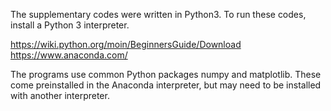 The supplementary codes were written in Python3.  To run these codes, install a Python 3 interpreter.

https://wiki.python.org/moin/BeginnersGuide/Download
https://www.anaconda.com/

The programs use common Python packages numpy and matplotlib.  These come preinstalled in the Anaconda interpreter, but may need to be installed with another interpreter.  